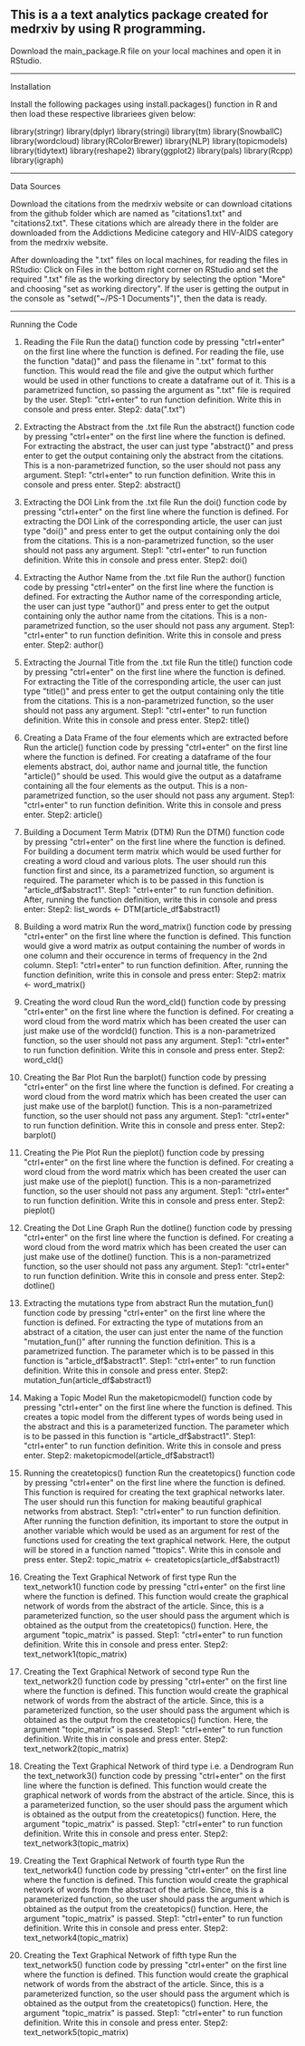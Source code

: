 This is a a text analytics package created for medrxiv by using R programming.
------------------------------------------------------------------------------

Download the main_package.R file on your local machines and open it in RStudio.

------------------------------------------------------------------------

Installation

Install the following packages using install.packages() function in R and then load these respective librariees given below:

library(stringr)
library(dplyr)
library(stringi)
library(tm)
library(SnowballC)
library(wordcloud)
library(RColorBrewer)
library(NLP)
library(topicmodels)
library(tidytext)
library(reshape2)
library(ggplot2)
library(pals)
library(Rcpp)
library(igraph)

---------------------------------------------------------------------------

Data Sources

Download the citations from the medrxiv website or can download citations from the github folder which are named as "citations1.txt" and "citations2.txt".
These citations which are already there in the folder are downloaded from the Addictions Medicine category and HIV-AIDS category from the medrxiv website.

After downloading the ".txt" files on local machines, for reading the files in RStudio:
Click on Files in the bottom right corner on RStudio and set the required ".txt" file as the working directory by selecting the option "More" and choosing "set as working directory".
If the user is getting the output in the console as "setwd("~/PS-1 Documents")", then the data is ready.


------------------------------------------------------------------------------

Running the Code

1. Reading the File
Run the data() function code by pressing "ctrl+enter" on the first line where the function is defined.
For reading the file, use the function "data()" and pass the filename in ".txt" format to this function. This would read the file and give the output which further would be used in other functions to create a dataframe out of it. This is a parametrized function, so passing the argument as ".txt" file is required by the user.
Step1: "ctrl+enter" to run function definition.
Write this in console and press enter.
Step2: data(".txt")

2. Extracting the Abstract from the .txt file
Run the abstract() function code by pressing "ctrl+enter" on the first line where the function is defined.
For extracting the abstract, the user can just type "abstract()" and press enter to get the output containing only the abstract from the citations. This is a non-parametrized function, so the user should not pass any argument.
Step1: "ctrl+enter" to run function definition.
Write this in console and press enter.
Step2: abstract()

3. Extracting the DOI Link from the .txt file
Run the doi() function code by pressing "ctrl+enter" on the first line where the function is defined.
For extracting the DOI Link of the corresponding article, the user can just type "doi()" and press enter to get the output containing only the doi from the citations. This is a non-parametrized function, so the user should not pass any argument.
Step1: "ctrl+enter" to run function definition.
Write this in console and press enter.
Step2: doi()

4. Extracting the Author Name from the .txt file
Run the author() function code by pressing "ctrl+enter" on the first line where the function is defined.
For extracting the Author name of the corresponding article, the user can just type "author()" and press enter to get the output containing only the author name from the citations. This is a non-parametrized function, so the user should not pass any argument.
Step1: "ctrl+enter" to run function definition.
Write this in console and press enter.
Step2: author()

5. Extracting the Journal Title from the .txt file
Run the title() function code by pressing "ctrl+enter" on the first line where the function is defined.
For extracting the Title of the corresponding article, the user can just type "title()" and press enter to get the output containing only the title from the citations. This is a non-parametrized function, so the user should not pass any argument.
Step1: "ctrl+enter" to run function definition.
Write this in console and press enter.
Step2: title()

6. Creating a Data Frame of the four elements which are extracted before
Run the article() function code by pressing "ctrl+enter" on the first line where the function is defined.
For creating a dataframe of the four elements abstract, doi, author name and journal title, the function "article()" should be used. This would give the output as a dataframe containing all the four elements as the output. This is a non-parametrized function, so the user should not pass any argument.
Step1: "ctrl+enter" to run function definition.
Write this in console and press enter.
Step2: article()

7. Building a Document Term Matrix (DTM) 
Run the DTM() function code by pressing "ctrl+enter" on the first line where the function is defined.
For building a document term matrix which would be used further for creating a word cloud and various plots. The user should run this function first and since, its a parametrized function, so argument is required. The parameter which is to be passed in this function is "article_df$abstract1".
Step1: "ctrl+enter" to run function definition.
After, running the function definition, write this in console and press enter:
Step2: list_words <- DTM(article_df$abstract1)

8. Building a word matrix
Run the word_matrix() function code by pressing "ctrl+enter" on the first line where the function is defined.
This function would give a word matrix as output containing the number of words in one column and their occurence in terms of frequency in the 2nd column.
Step1: "ctrl+enter" to run function definition.
After, running the function definition, write this in console and press enter:
Step2: matrix <- word_matrix()

9. Creating the word cloud
Run the word_cld() function code by pressing "ctrl+enter" on the first line where the function is defined.
For creating a word cloud from the word matrix which has been created the user can just make use of the wordcld() function. This is a non-parametrized function, so the user should not pass any argument.
Step1: "ctrl+enter" to run function definition.
Write this in console and press enter.
Step2: word_cld()

10. Creating the Bar Plot
Run the barplot() function code by pressing "ctrl+enter" on the first line where the function is defined.
For creating a word cloud from the word matrix which has been created the user can just make use of the barplot() function. This is a non-parametrized function, so the user should not pass any argument.
Step1: "ctrl+enter" to run function definition.
Write this in console and press enter.
Step2: barplot()

11. Creating the Pie Plot
Run the pieplot() function code by pressing "ctrl+enter" on the first line where the function is defined.
For creating a word cloud from the word matrix which has been created the user can just make use of the pieplot() function. This is a non-parametrized function, so the user should not pass any argument.
Step1: "ctrl+enter" to run function definition.
Write this in console and press enter.
Step2: pieplot()

12. Creating the Dot Line Graph
Run the dotline() function code by pressing "ctrl+enter" on the first line where the function is defined.
For creating a word cloud from the word matrix which has been created the user can just make use of the dotline() function. This is a non-parametrized function, so the user should not pass any argument.
Step1: "ctrl+enter" to run function definition.
Write this in console and press enter.
Step2: dotline()

13. Extracting the mutations type from abstract
Run the mutation_fun() function code by pressing "ctrl+enter" on the first line where the function is defined.
For extracting the type of mutations from an abstract of a citation, the user can just enter the name of the function "mutation_fun()" after running the function definition. This is a parametrized function. The parameter which is to be passed in this function is "article_df$abstract1".
Step1: "ctrl+enter" to run function definition.
Write this in console and press enter.
Step2: mutation_fun(article_df$abstract1)

14. Making a Topic Model
Run the maketopicmodel() function code by pressing "ctrl+enter" on the first line where the function is defined.
This creates a topic model from the different types of words being used in the abstract and this is a parameterized function. The parameter which is to be passed in this function is "article_df$abstract1".
Step1: "ctrl+enter" to run function definition.
Write this in console and press enter.
Step2: maketopicmodel(article_df$abstract1)

15. Running the createtopics() function
Run the createtopics() function code by pressing "ctrl+enter" on the first line where the function is defined.
This function is required for creating the text graphical networks later. The user should run this function for making beautiful graphical networks from abstract.
Step1: "ctrl+enter" to run function definition.
After running the function definition, its important to store the output in another variable which would be used as an argument for rest of the functions used for creating the text graphical network. Here, the output will be stored in a function named "ttopics".
Write this in console and press enter.
Step2: topic_matrix <- createtopics(article_df$abstract1)

16. Creating the Text Graphical Network of first type
Run the text_network1() function code by pressing "ctrl+enter" on the first line where the function is defined.
This function would create the graphical network of words from the abstract of the article. Since, this is a parameterized function, so the user should pass the argument which is obtained as the output from the createtopics() function. Here, the argument "topic_matrix" is passed.
Step1: "ctrl+enter" to run function definition.
Write this in console and press enter.
Step2: text_network1(topic_matrix)

17. Creating the Text Graphical Network of second type
Run the text_network2() function code by pressing "ctrl+enter" on the first line where the function is defined.
This function would create the graphical network of words from the abstract of the article. Since, this is a parameterized function, so the user should pass the argument which is obtained as the output from the createtopics() function. Here, the argument "topic_matrix" is passed.
Step1: "ctrl+enter" to run function definition.
Write this in console and press enter.
Step2: text_network2(topic_matrix)

17. Creating the Text Graphical Network of third type i.e. a Dendrogram
Run the text_network3() function code by pressing "ctrl+enter" on the first line where the function is defined.
This function would create the graphical network of words from the abstract of the article. Since, this is a parameterized function, so the user should pass the argument which is obtained as the output from the createtopics() function. Here, the argument "topic_matrix" is passed.
Step1: "ctrl+enter" to run function definition.
Write this in console and press enter.
Step2: text_network3(topic_matrix)

18. Creating the Text Graphical Network of fourth type
Run the text_network4() function code by pressing "ctrl+enter" on the first line where the function is defined.
This function would create the graphical network of words from the abstract of the article. Since, this is a parameterized function, so the user should pass the argument which is obtained as the output from the createtopics() function. Here, the argument "topic_matrix" is passed.
Step1: "ctrl+enter" to run function definition.
Write this in console and press enter.
Step2: text_network4(topic_matrix)

17. Creating the Text Graphical Network of fifth type
Run the text_network5() function code by pressing "ctrl+enter" on the first line where the function is defined.
This function would create the graphical network of words from the abstract of the article. Since, this is a parameterized function, so the user should pass the argument which is obtained as the output from the createtopics() function. Here, the argument "topic_matrix" is passed.
Step1: "ctrl+enter" to run function definition.
Write this in console and press enter.
Step2: text_network5(topic_matrix)


